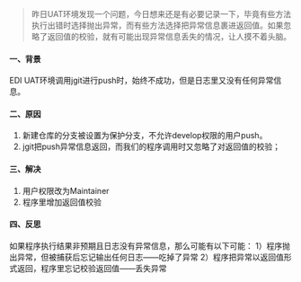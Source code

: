 > 昨日UAT环境发现一个问题，今日想来还是有必要记录一下，毕竟有些方法执行出错时选择抛出异常，而有些方法选择把异常信息裹进返回值。如果忽略了返回值的校验，就有可能出现异常信息丢失的情况，让人摸不着头脑。

#### 一、背景
EDI UAT环境调用jgit进行push时，始终不成功，但是日志里又没有任何异常信息。

#### 二、原因

1. 新建仓库的分支被设置为保护分支，不允许develop权限的用户push。
2. jgit把push异常信息返回，而我们的程序调用时又忽略了对返回值的校验；

#### 三、解决

1. 用户权限改为Maintainer
2. 程序里增加返回值校验

#### 四、反思
如果程序执行结果非预期且日志没有异常信息，那么可能有以下可能：
1）程序抛出异常，但被捕获后忘记输出任何日志——吃掉了异常
2）程序把异常以返回值形式返回，程序里忘记校验返回值——丢失异常

